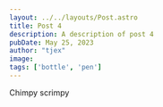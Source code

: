 ```yaml
---
layout: ../../layouts/Post.astro
title: Post 4
description: A description of post 4
pubDate: May 25, 2023
author: "tjex"
image:
tags: ['bottle', 'pen']
---
```


Chimpy scrimpy
